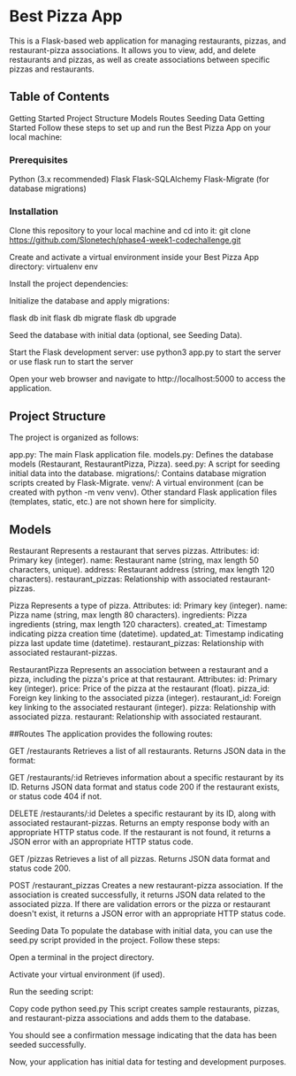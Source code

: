 

# Best Pizza App
This is a Flask-based web application for managing restaurants, pizzas, and restaurant-pizza associations. It allows you to view, add, and delete restaurants and pizzas, as well as create associations between specific pizzas and restaurants.

## Table of Contents
Getting Started
Project Structure
Models
Routes
Seeding Data
Getting Started
Follow these steps to set up and run the Best Pizza App on your local machine:

### Prerequisites
Python (3.x recommended)
Flask
Flask-SQLAlchemy
Flask-Migrate (for database migrations)

### Installation
Clone this repository to your local machine and cd into it:
git clone https://github.com/Slonetech/phase4-week1-codechallenge.git

Create and activate a virtual environment inside your Best Pizza App directory:
virtualenv env

Install the project dependencies:

Initialize the database and apply migrations:

flask db init
flask db migrate
flask db upgrade

Seed the database with initial data (optional, see Seeding Data).

Start the Flask development server:
use python3 app.py to start the server
or
use flask run to start the server

Open your web browser and navigate to http://localhost:5000 to access the application.

## Project Structure
The project is organized as follows:

app.py: The main Flask application file.
models.py: Defines the database models (Restaurant, RestaurantPizza, Pizza).
seed.py: A script for seeding initial data into the database.
migrations/: Contains database migration scripts created by Flask-Migrate.
venv/: A virtual environment (can be created with python -m venv venv).
Other standard Flask application files (templates, static, etc.) are not shown here for simplicity.

## Models
Restaurant
Represents a restaurant that serves pizzas.
Attributes:
id: Primary key (integer).
name: Restaurant name (string, max length 50 characters, unique).
address: Restaurant address (string, max length 120 characters).
restaurant_pizzas: Relationship with associated restaurant-pizzas.

Pizza
Represents a type of pizza.
Attributes:
id: Primary key (integer).
name: Pizza name (string, max length 80 characters).
ingredients: Pizza ingredients (string, max length 120 characters).
created_at: Timestamp indicating pizza creation time (datetime).
updated_at: Timestamp indicating pizza last update time (datetime).
restaurant_pizzas: Relationship with associated restaurant-pizzas.

RestaurantPizza
Represents an association between a restaurant and a pizza, including the pizza's price at that restaurant.
Attributes:
id: Primary key (integer).
price: Price of the pizza at the restaurant (float).
pizza_id: Foreign key linking to the associated pizza (integer).
restaurant_id: Foreign key linking to the associated restaurant (integer).
pizza: Relationship with associated pizza.
restaurant: Relationship with associated restaurant.

##Routes
The application provides the following routes:

GET /restaurants
Retrieves a list of all restaurants.
Returns JSON data in the format:

GET /restaurants/:id
Retrieves information about a specific restaurant by its ID.
Returns JSON data format and status code 200 if the restaurant exists, or status code 404 if not.

DELETE /restaurants/:id
Deletes a specific restaurant by its ID, along with associated restaurant-pizzas.
Returns an empty response body with an appropriate HTTP status code.
If the restaurant is not found, it returns a JSON error with an appropriate HTTP status code.

GET /pizzas
Retrieves a list of all pizzas.
Returns JSON data  format and status code 200.

POST /restaurant_pizzas
Creates a new restaurant-pizza association.
If the association is created successfully, it returns JSON data related to the associated pizza.
If there are validation errors or the pizza or restaurant doesn't exist, it returns a JSON error with an appropriate HTTP status code.

Seeding Data
To populate the database with initial data, you can use the seed.py script provided in the project. Follow these steps:

Open a terminal in the project directory.

Activate your virtual environment (if used).

Run the seeding script:

Copy code
python seed.py
This script creates sample restaurants, pizzas, and restaurant-pizza associations and adds them to the database.

You should see a confirmation message indicating that the data has been seeded successfully.

Now, your application has initial data for testing and development purposes.

